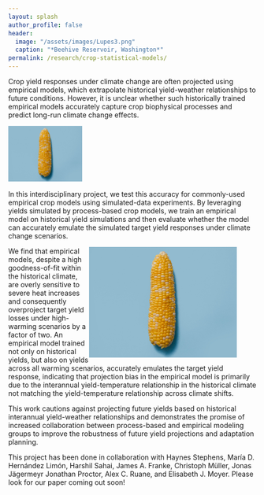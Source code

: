```yaml
---
layout: splash
author_profile: false
header:
  image: "/assets/images/Lupes3.png"
  caption: "*Beehive Reservoir, Washington*"
permalink: /research/crop-statistical-models/
---
```


Crop yield responses under climate change are often projected using empirical models, which extrapolate historical yield-weather relationships to future conditions. However, it is unclear whether such historically trained empirical models  accurately capture crop biophysical processes and predict long-run climate change effects.

<p float="right">
  <img src="/assets/images/corn3.jpeg" width="150" />
</p>


In this interdisciplinary project, we test this accuracy for commonly-used empirical crop models using simulated-data experiments. By leveraging yields simulated by process-based crop models, we train an empirical model on historical yield simulations and then evaluate whether the model can accurately emulate the simulated target yield responses under climate change scenarios.

<figure>
  <img src="/assets/images/corn3.jpeg" style="float:right;width:300px">
</figure>

We find that empirical models, despite a high goodness-of-fit within the historical climate, are overly sensitive to severe heat increases and consequently overproject target yield losses under high-warming scenarios by a factor of two. An empirical model trained not only on historical yields, but also on yields across all warming scenarios, accurately emulates the target yield response, indicating that projection bias in the empirical model is primarily due to the interannual yield-temperature relationship in the historical climate not matching the yield-temperature relationship across climate shifts.

This work cautions against projecting future yields based on historical interannual yield-weather relationships and demonstrates the promise of increased collaboration between process-based and empirical modeling groups to improve the robustness of future yield projections and adaptation planning.

This project has been done in collaboration with Haynes Stephens, María D. Hernández Limón, Harshil Sahai, James A. Franke, Christoph
Müller, Jonas Jägermeyr Jonathan Proctor, Alex C. Ruane, and Elisabeth J. Moyer. Please look for our paper coming out soon!
